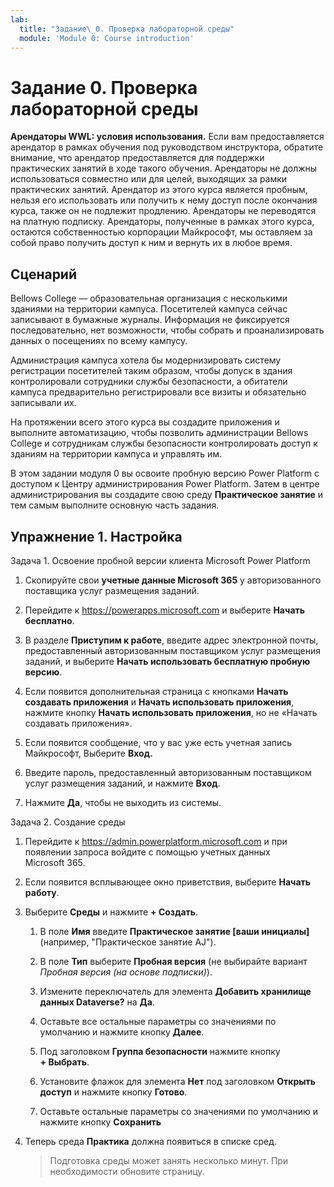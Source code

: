 ```yaml
---
lab:
  title: "Задание\_0. Проверка лабораторной среды"
  module: 'Module 0: Course introduction'
---
```


# Задание 0. Проверка лабораторной среды

**Арендаторы WWL: условия использования.** Если вам предоставляется арендатор в рамках обучения под руководством инструктора, обратите внимание, что арендатор предоставляется для поддержки практических занятий в ходе такого обучения. Арендаторы не должны использоваться совместно или для целей, выходящих за рамки практических занятий. Арендатор из этого курса является пробным, нельзя его использовать или получить к нему доступ после окончания курса, также он не подлежит продлению. Арендаторы не переводятся на платную подписку. Арендаторы, полученные в рамках этого курса, остаются собственностью корпорации Майкрософт, мы оставляем за собой право получить доступ к ним и вернуть их в любое время. 

## Сценарий

Bellows College — образовательная организация с несколькими зданиями на территории кампуса. Посетителей кампуса сейчас записывают в бумажные журналы. Информация не фиксируется последовательно, нет возможности, чтобы собрать и проанализировать данных о посещениях по всему кампусу.

Администрация кампуса хотела бы модернизировать систему регистрации посетителей таким образом, чтобы допуск в здания контролировали сотрудники службы безопасности, а обитатели кампуса предварительно регистрировали все визиты и обязательно записывали их. 

На протяжении всего этого курса вы создадите приложения и выполните автоматизацию, чтобы позволить администрации Bellows College и сотрудникам службы безопасности контролировать доступ к зданиям на территории кампуса и управлять им.

В этом задании модуля 0 вы освоите пробную версию Power Platform с доступом к Центру администрирования Power Platform. Затем в центре администрирования вы создадите свою среду **Практическое занятие** и тем самым выполните основную часть задания.


## Упражнение 1. Настройка

Задача 1. Освоение пробной версии клиента Microsoft Power Platform

1.  Скопируйте свои **учетные данные Microsoft 365** у авторизованного поставщика услуг размещения заданий. 

1.  Перейдите к <https://powerapps.microsoft.com> и выберите **Начать бесплатно**.

1.  В разделе **Приступим к работе**, введите адрес электронной почты, предоставленный авторизованным поставщиком услуг размещения заданий, и выберите **Начать использовать бесплатную пробную версию**. 

1.  Если появится дополнительная страница с кнопками **Начать создавать приложения** и **Начать использовать приложения**, нажмите кнопку **Начать использовать приложения**, но не «Начать создавать приложения».

1.  Если появится сообщение, что у вас уже есть учетная запись Майкрософт, Выберите **Вход.** 

1.  Введите пароль, предоставленный авторизованным поставщиком услуг размещения заданий, и нажмите **Вход**. 

1.  Нажмите **Да**, чтобы не выходить из системы. 


Задача 2. Создание среды

1.  Перейдите к <https://admin.powerplatform.microsoft.com> и при появлении запроса войдите с помощью учетных данных Microsoft 365. 

1.  Если появится всплывающее окно приветствия, выберите **Начать работу**. 

1.  Выберите **Среды** и нажмите **+ Создать**.

    1. В поле **Имя** введите **Практическое занятие [ваши инициалы]** (например, "Практическое занятие AJ").

    1. В поле **Тип** выберите **Пробная версия** (не выбирайте вариант *Пробная версия (на основе подписки)*).

    1. Измените переключатель для элемента **Добавить хранилище данных Dataverse?** на **Да**. 

    1. Оставьте все остальные параметры со значениями по умолчанию и нажмите кнопку **Далее**. 

    1. Под заголовком **Группа безопасности** нажмите кнопку **+ Выбрать**.

    1. Установите флажок для элемента **Нет** под заголовком **Открыть доступ** и нажмите кнопку **Готово**.

    1. Оставьте остальные параметры со значениями по умолчанию и нажмите кнопку **Сохранить** 

1.  Теперь среда **Практика** должна появиться в списке сред. 

    > Подготовка среды может занять несколько минут. При необходимости обновите страницу.

